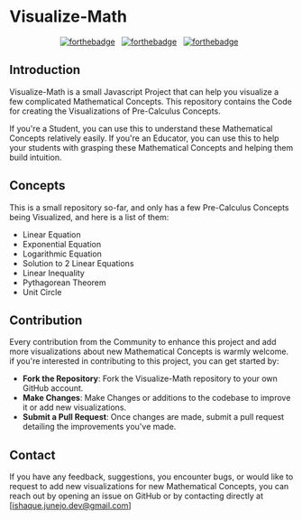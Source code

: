 # Visualize-Math

<center>

[![forthebadge](https://forthebadge.com/images/badges/built-with-love.svg)](https://forthebadge.com) &nbsp;
[![forthebadge](https://forthebadge.com/images/badges/made-with-javascript.svg)](https://forthebadge.com) &nbsp;
[![forthebadge](https://forthebadge.com/images/badges/open-source.svg)](https://forthebadge.com) &nbsp;

</center>

## Introduction

Visualize-Math is a small Javascript Project that can help you visualize a few complicated Mathematical Concepts.
This repository contains the Code for creating the Visualizations of Pre-Calculus Concepts.

If you're a Student, you can use this to understand these Mathematical Concepts relatively easily.
If you're an Educator, you can use this to help your students with grasping these Mathematical Concepts and helping them build intuition.

## Concepts

This is a small repository so-far, and only has a few Pre-Calculus Concepts being Visualized, and here is a list of them:

- Linear Equation
- Exponential Equation
- Logarithmic Equation
- Solution to 2 Linear Equations
- Linear Inequality
- Pythagorean Theorem
- Unit Circle

## Contribution

Every contribution from the Community to enhance this project and add more visualizations about new Mathematical Concepts is warmly welcome.
if you're interested in contributing to this project, you can get started by:

- **Fork the Repository**: Fork the Visualize-Math repository to your own GitHub account.
- **Make Changes**: Make Changes or additions to the codebase to improve it or add new visualizations.
- **Submit a Pull Request**: Once changes are made, submit a pull request detailing the improvements you've made.

## Contact

If you have any feedback, suggestions, you encounter bugs, or would like to request to add new visualizations for new Mathematical Concepts, you can reach out by opening an issue on GitHub or by contacting directly at [[ishaque.junejo.dev@gmail.com](mailto:ishaque.junejo.dev@gmail.com)]